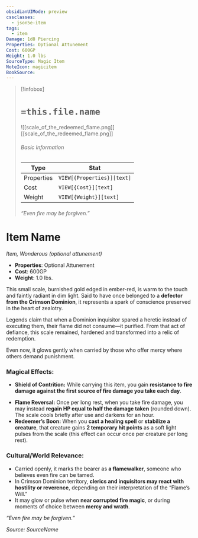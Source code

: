 ```yaml
---
obsidianUIMode: preview
cssclasses:
  - json5e-item
tags:
  - item
Damage: 1d8 Piercing
Properties: Optional Attunement
Cost: 600GP
Weight: 1.0 lbs
SourceType: Magic Item
NoteIcon: magicitem
BookSource:
---
```

> [!infobox]
> # `=this.file.name`
> ![[scale_of_the_redeemed_flame.png]]
> [[scale_of_the_redeemed_flame.png]]
> ###### Basic Information
> Type |  Stat |
> ---|---|
> Properties | `VIEW[{Properties}][text]` |
> Cost | `VIEW[{Cost}][text]` |
> Weight | `VIEW[{Weight}][text]` |
> ###### _“Even fire may be forgiven.”_


# Item Name
*Item, Wonderous (optional attunement)*  

- **Properties**: Optional Attunement
- **Cost**: 600GP
- **Weight**: 1.0 lbs.

This small scale, burnished gold edged in ember-red, is warm to the touch and faintly radiant in dim light. Said to have once belonged to a **defector from the Crimson Dominion**, it represents a spark of conscience preserved in the heart of zealotry.

Legends claim that when a Dominion inquisitor spared a heretic instead of executing them, their flame did not consume—it purified. From that act of defiance, this scale remained, hardened and transformed into a relic of redemption.

Even now, it glows gently when carried by those who offer mercy where others demand punishment.

### **Magical Effects:**
* **Shield of Contrition:** While carrying this item, you gain **resistance to fire damage** **against the first source of fire damage you take each day**.  
- **Flame Reversal:** Once per long rest, when you take fire damage, you may instead **regain HP equal to half the damage taken** (rounded down). The scale cools briefly after use and darkens for an hour.
- **Redeemer’s Boon:** When you **cast a healing spell** or **stabilize a creature**, that creature gains **2 temporary hit points** as a soft light pulses from the scale (this effect can occur once per creature per long rest).

### **Cultural/World Relevance:**

- Carried openly, it marks the bearer as **a flamewalker**, someone who believes even fire can be tamed.  
- In Crimson Dominion territory, **clerics and inquisitors may react with hostility or reverence**, depending on their interpretation of the “Flame’s Will.”  
- It may glow or pulse when **near corrupted fire magic**, or during moments of choice between **mercy and wrath**.

 _“Even fire may be forgiven.”_

*Source: SourceName*